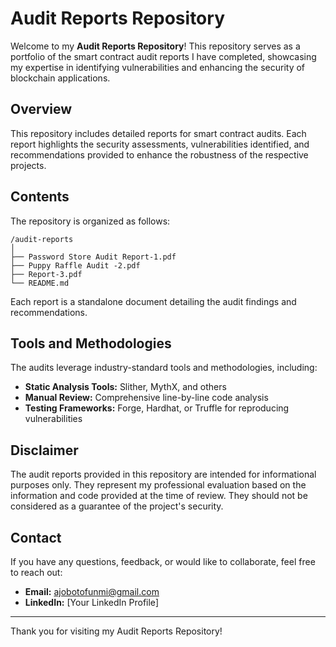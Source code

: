 # Audit Reports Repository

Welcome to my **Audit Reports Repository**! This repository serves as a portfolio of the smart contract audit reports I have completed, showcasing my expertise in identifying vulnerabilities and enhancing the security of blockchain applications.

## Overview
This repository includes detailed reports for smart contract audits. Each report highlights the security assessments, vulnerabilities identified, and recommendations provided to enhance the robustness of the respective projects.

## Contents
The repository is organized as follows:

```
/audit-reports
│
├── Password Store Audit Report-1.pdf
├── Puppy Raffle Audit -2.pdf
├── Report-3.pdf
└── README.md
```

Each report is a standalone document detailing the audit findings and recommendations.

## Tools and Methodologies
The audits leverage industry-standard tools and methodologies, including:

- **Static Analysis Tools:** Slither, MythX, and others
- **Manual Review:** Comprehensive line-by-line code analysis
- **Testing Frameworks:** Forge, Hardhat, or Truffle for reproducing vulnerabilities

## Disclaimer
The audit reports provided in this repository are intended for informational purposes only. They represent my professional evaluation based on the information and code provided at the time of review. They should not be considered as a guarantee of the project's security.

## Contact
If you have any questions, feedback, or would like to collaborate, feel free to reach out:

- **Email:** ajobotofunmi@gmail.com
- **LinkedIn:** [Your LinkedIn Profile]

---

Thank you for visiting my Audit Reports Repository!
